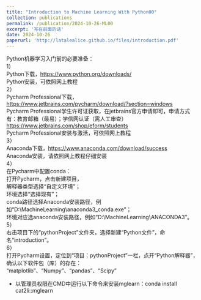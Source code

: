 ```yaml
---
title: "Introduction to Machine Learning With Python00"
collection: publications
permalink: /publication/2024-10-26-ML00
excerpt: '写在前面的话'
date: 2024-10-26
paperurl: 'http://latalealice.github.io/files/introduction.pdf'
---
```


Python机器学习入门前的必要准备：  
1）  
Python下载，https://www.python.org/downloads/  
Python安装，可依照网上教程  
2）  
Pycharm Professional下载，https://www.jetbrains.com/pycharm/download/?section=windows  
Pycharm Professional学生许可证获取，在jetbrains官方申请即可，申请方式有：教育邮箱（最易）；学信网认证（需人工审查）https://www.jetbrains.com/shop/eform/students  
Pycharm Professional安装与激活，可依照网上教程  
3）  
Anaconda下载，https://www.anaconda.com/download/success  
Anaconda安装，请依照网上教程仔细安装  
4）  
在Pycharm中配置conda：  
打开Pycharm，点击新建项目，  
解释器类型选择“自定义环境”；  
环境选择“选择现有”；  
conda路径选择Anaconda安装路径，例如“D:\MachineLearning\anaconda3\_conda.exe”；  
环境对应选anaconda安装路径，例如“D:\MachineLearning\ANACONDA3”。  
5）  
右击项目下的“pythonProject”文件夹，选择新建“Python文件”，命名“introduction”。  
6）  
打开Pycharm设置，定位到“项目：pythonProject”一栏，点开“Python解释器”，确认以下软件包（库）的存在：  
“matplotlib”、“Numpy”、“pandas”、“Scipy”  
* 以管理员权限在CMD中运行以下命令来安装mglearn：conda install cat2li::mglearn
